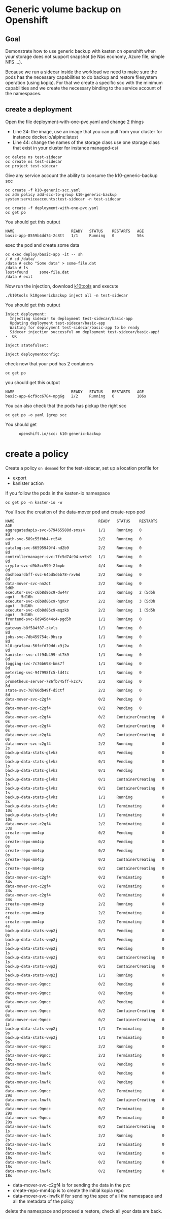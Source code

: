 # Generic volume backup on Openshift

## Goal

Demonstrate how to use generic backup with kasten on openshift when your storage does not support snapshot 
(ie Nas economy, Azure file, simple NFS ...). 

Because we run a sidecar inside the workload we need to make sure the pods has the necessary capabilities to do
backup and restore filesystem operation (using kopia). For that we create a specific scc with the minimum capabilities 
and we create the necessary binding to the service account of the namespaces.


## create a deployment

Open the file deployment-with-one-pvc.yaml and change 2 things
- Line 24: the image, use an image that you can pull from your cluster for instance docker.io/alpine:latest
- Line 44: change the names of the storage class use one storage class that exist in your cluster for instance managed-csi

```
oc delete ns test-sidecar
oc create ns test-sidecar
oc project test-sidecar
```

Give any service account the ability to consume the k10-generic-backup scc
```
oc create -f k10-generic-scc.yaml
oc adm policy add-scc-to-group k10-generic-backup system:serviceaccounts:test-sidecar -n test-sidecar
```

```
oc create -f deployment-with-one-pvc.yaml
oc get po
```

You should get this output
```
NAME                         READY   STATUS    RESTARTS   AGE
basic-app-8559b4dd74-2c8tt   1/1     Running   0          56s
```

exec the pod and create some data 
```
oc exec deploy/basic-app -it -- sh
/ # cd /data/
/data # echo "Some data" > some-file.dat
/data # ls 
lost+found     some-file.dat
/data # exit
```

Now run the injection, download [k10tools](https://docs.kasten.io/latest/operating/k10tools.html)
and execute
```
./k10tools k10genericbackup inject all -n test-sidecar
```

You should get this output 
```
Inject deployment:
  Injecting sidecar to deployment test-sidecar/basic-app
  Updating deployment test-sidecar/basic-app
  Waiting for deployment test-sidecar/basic-app to be ready
  Sidecar injection successful on deployment test-sidecar/basic-app!  -  OK

Inject statefulset:

Inject deploymentconfig:
```

check now that your pod has 2 containers 
```
oc get po
```

you should get this output 
```
NAME                         READY   STATUS    RESTARTS   AGE
basic-app-6cf9cc6784-npg6g   2/2     Running   0          106s
```

You can also check that the pods has pickup the right scc
```
oc get po -o yaml |grep scc
```

You should get 
```
      openshift.io/scc: k10-generic-backup
```

# create a policy 

Create a policy `on demand` for the test-sidecar, set up a location profile for 
- export 
- kanister action 

If you follow the pods in the kasten-io namespace 

```
oc get po -n kasten-io -w
```

You'll see the creation of the data-mover pod and create-repo pod
```
NAME                                     READY   STATUS    RESTARTS       AGE
aggregatedapis-svc-679465588d-smss4      1/1     Running   0              8d
auth-svc-589c55fbb4-rt54t                2/2     Running   0              8d
catalog-svc-66595949f4-nd2b9             2/2     Running   0              8d
controllermanager-svc-7fc5d74c94-wrts9   1/1     Running   0              8d
crypto-svc-d9b8cc999-2fmpb               4/4     Running   0              8d
dashboardbff-svc-64bd5d6b78-rxv6d        2/2     Running   0              8d
data-mover-svc-nn2qt                     2/2     Running   0              5d6h
executor-svc-c6b8d86c9-dw44r             2/2     Running   2 (5d5h ago)   5d16h
executor-svc-c6b8d86c9-hgmxr             2/2     Running   3 (5d3h ago)   5d16h
executor-svc-c6b8d86c9-mqzkb             2/2     Running   1 (5d5h ago)   5d16h
frontend-svc-6d945d44c4-pgd5h            1/1     Running   0              8d
gateway-b8f584f87-zkvls                  1/1     Running   0              8d
jobs-svc-7db459754c-9hscp                1/1     Running   0              8d
k10-grafana-56fcfd79dd-x9j2w             1/1     Running   0              8d
kanister-svc-cff94b499-nt7k9             1/1     Running   0              8d
logging-svc-7c76b698-bms7f               1/1     Running   0              8d
metering-svc-947998fc5-ld4tc             1/1     Running   0              8d
prometheus-server-786fb745ff-kzc7v       2/2     Running   0              8d
state-svc-78766db49f-d5ctf               2/2     Running   0              8d
data-mover-svc-c2gf4                     0/2     Pending   0              0s
data-mover-svc-c2gf4                     0/2     Pending   0              0s
data-mover-svc-c2gf4                     0/2     ContainerCreating   0              0s
data-mover-svc-c2gf4                     0/2     ContainerCreating   0              0s
data-mover-svc-c2gf4                     0/2     ContainerCreating   0              0s
data-mover-svc-c2gf4                     2/2     Running             0              2s
backup-data-stats-glvkz                  0/1     Pending             0              0s
backup-data-stats-glvkz                  0/1     Pending             0              1s
backup-data-stats-glvkz                  0/1     Pending             0              1s
backup-data-stats-glvkz                  0/1     ContainerCreating   0              1s
backup-data-stats-glvkz                  0/1     ContainerCreating   0              1s
backup-data-stats-glvkz                  1/1     Running             0              3s
backup-data-stats-glvkz                  1/1     Terminating         0              10s
backup-data-stats-glvkz                  1/1     Terminating         0              10s
data-mover-svc-c2gf4                     2/2     Terminating         0              33s
create-repo-mm4cp                        0/2     Pending             0              0s
create-repo-mm4cp                        0/2     Pending             0              0s
create-repo-mm4cp                        0/2     Pending             0              0s
create-repo-mm4cp                        0/2     ContainerCreating   0              0s
create-repo-mm4cp                        0/2     ContainerCreating   0              1s
data-mover-svc-c2gf4                     0/2     Terminating         0              34s
data-mover-svc-c2gf4                     0/2     Terminating         0              34s
data-mover-svc-c2gf4                     0/2     Terminating         0              34s
create-repo-mm4cp                        2/2     Running             0              2s
create-repo-mm4cp                        2/2     Terminating         0              4s
create-repo-mm4cp                        2/2     Terminating         0              4s
backup-data-stats-vwp2j                  0/1     Pending             0              0s
backup-data-stats-vwp2j                  0/1     Pending             0              1s
backup-data-stats-vwp2j                  0/1     Pending             0              1s
backup-data-stats-vwp2j                  0/1     ContainerCreating   0              1s
backup-data-stats-vwp2j                  0/1     ContainerCreating   0              1s
backup-data-stats-vwp2j                  1/1     Running             0              2s
data-mover-svc-9qncc                     0/2     Pending             0              0s
data-mover-svc-9qncc                     0/2     Pending             0              0s
data-mover-svc-9qncc                     0/2     Pending             0              0s
data-mover-svc-9qncc                     0/2     ContainerCreating   0              0s
data-mover-svc-9qncc                     0/2     ContainerCreating   0              1s
backup-data-stats-vwp2j                  1/1     Terminating         0              9s
backup-data-stats-vwp2j                  1/1     Terminating         0              9s
data-mover-svc-9qncc                     2/2     Running             0              2s
data-mover-svc-9qncc                     2/2     Terminating         0              28s
data-mover-svc-lnwfk                     0/2     Pending             0              0s
data-mover-svc-lnwfk                     0/2     Pending             0              0s
data-mover-svc-lnwfk                     0/2     Pending             0              0s
data-mover-svc-9qncc                     0/2     Terminating         0              29s
data-mover-svc-lnwfk                     0/2     ContainerCreating   0              0s
data-mover-svc-9qncc                     0/2     Terminating         0              29s
data-mover-svc-9qncc                     0/2     Terminating         0              29s
data-mover-svc-lnwfk                     0/2     ContainerCreating   0              1s
data-mover-svc-lnwfk                     2/2     Running             0              2s
data-mover-svc-lnwfk                     2/2     Terminating         0              16s
data-mover-svc-lnwfk                     0/2     Terminating         0              18s
data-mover-svc-lnwfk                     0/2     Terminating         0              18s
data-mover-svc-lnwfk                     0/2     Terminating         0              18s
```

- data-mover-svc-c2gf4 is for sending the data in the pvc 
- create-repo-mm4cp is to create the initial kopia repo 
- data-mover-svc-lnwfk if for sending the spec of all the namespace and all the metadata of the policy

delete the namespace and proceed a restore, check all your data are back.




